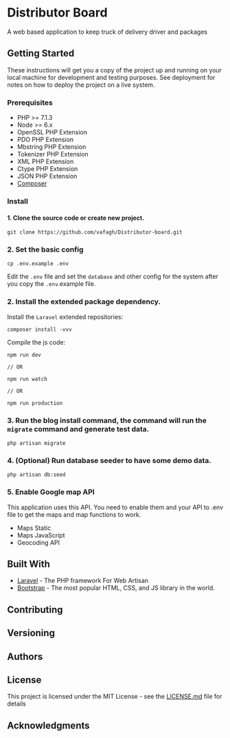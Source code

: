# Distributor Board

A web based application to keep truck of delivery driver and packages

## Getting Started

These instructions will get you a copy of the project up and running on your local machine for development and testing purposes. See deployment for notes on how to deploy the project on a live system.

### Prerequisites

* PHP >= 7.1.3
* Node >= 6.x
* OpenSSL PHP Extension
* PDO PHP Extension
* Mbstring PHP Extension
* Tokenizer PHP Extension
* XML PHP Extension
* Ctype PHP Extension
* JSON PHP Extension
* [Composer](https://getcomposer.org/)


### Install

#### 1. Clone the source code or create new project.

```shell
git clone https://github.com/vafagh/Distributor-board.git
```


### 2. Set the basic config

```shell
cp .env.example .env
```

Edit the `.env` file and set the `database` and other config for the system after you copy the `.env`.example file.

### 2. Install the extended package dependency.

Install the `Laravel` extended repositories:

```shell
composer install -vvv
```

Compile the js code:

```shel
npm run dev

// OR

npm run watch

// OR

npm run production
```

### 3. Run the blog install command, the command will run the `migrate` command and generate test data.

```shell
php artisan migrate
```
### 4. (Optional) Run database seeder to have some demo data.

```shell
php artisan db:seed
```
### 5. Enable Google map API
This application uses this API. You need to enable them and your API to .env file to get the maps and map functions to work.
- Maps Static
- Maps JavaScript
- Geocoding API

## Built With

* [Laravel](https://laravel.com) - The PHP framework For Web Artisan
* [Bootstrap](https://getbootstrap.com/) - The most popular HTML, CSS, and JS library in the world.

## Contributing


## Versioning


## Authors


## License

This project is licensed under the MIT License - see the [LICENSE.md](LICENSE.md) file for details

## Acknowledgments
